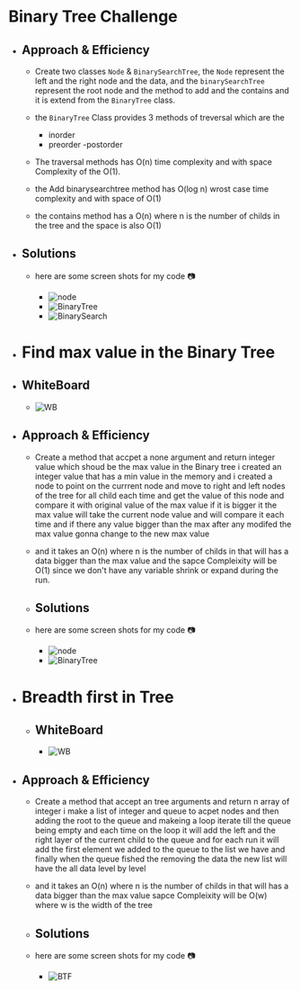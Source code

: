 # Binary Tree Challenge


- ## Approach & Efficiency

    - Create two classes `Node` & `BinarySearchTree`, the `Node` represent the left and the right node and the data,
	and the `binarySearchTree` represent the root node and the method to add and the contains and it is extend from the 
	`BinaryTree` class.

	- the `BinaryTree` Class provides 3 methods of treversal which are the 
    	
		- inorder
		- preorder
		-postorder

	 - The traversal methods has O(n) time complexity and with space Complexity of the O(1).

	 - the Add binarysearchtree method has O(log n) wrost case time complexity 
	 and with space of O(1) 
	 
	 - the contains method has a O(n) where n is the number of childs in the tree
	 and the space is also O(1)




- ## Solutions 

	- here are some screen shots for my code :camera:

		- ![node](./node.png)
		- ![BinaryTree](./binarytree.png)
		- ![BinarySearch](./binarysearch.png)


- # Find max value in the Binary Tree

- ## WhiteBoard
    - ![WB](wb.jpg)

- ## Approach & Efficiency

	- Create a method that accpet a none argument and return integer value which shoud be the 
	max value in the Binary tree 
	i created an integer value that has a min value in the memory
	and i created a node to point on the currrent node and move to right and left nodes of the tree for all child
	each time and get the value of this node and compare it with original value of the max value 
	if it is bigger it the max value will take the current node value 
	and will compare it each time and if there any value bigger than the max after any modifed 
	the max value gonna change to the new max value 

	- and it takes an O(n) where n is the number of childs in that will has a data bigger than the max 
	value and the sapce Compleixity will be O(1) since we don't have any variable shrink or expand during the run.

	- ## Solutions 

	- here are some screen shots for my code :camera:

		- ![node](./node.png)
		- ![BinaryTree](./output.png)


- # Breadth first in Tree

	- ## WhiteBoard
        - ![WB](./wb2.jpg)



- ## Approach & Efficiency

	- Create a method that accept an tree arguments and return n array of integer 
	i make a list of integer and queue to acpet nodes and then adding the root to the 
	queue and makeing a loop iterate till the queue being empty 
	and each time on the loop it will add the left and the right layer of the current
	child to the queue and for each run it will add the first element we added to the 
	queue to the list we have
	and finally when the queue fished the removing the data 
	the new list will have the all data level by level 

	- and it takes an O(n) where n is the number of childs in that will has a data bigger than the max 
	value
	sapce Compleixity will be O(w) where w is the width of the tree 

	- ## Solutions 

	- here are some screen shots for my code :camera:

		- ![BTF](./BFcode.png)
